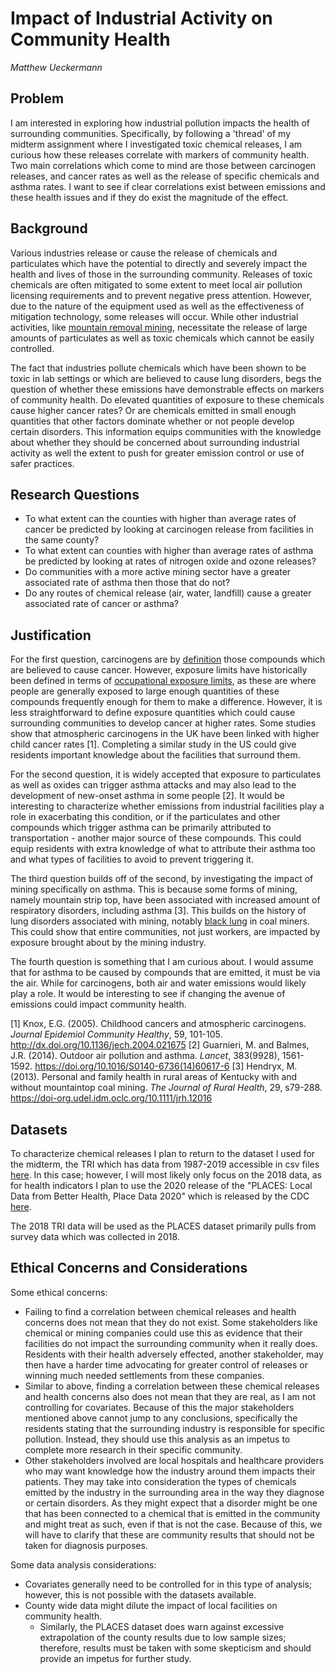 # Impact of Industrial Activity on Community Health
*Matthew Ueckermann*

## Problem

I am interested in exploring how industrial pollution impacts the health of surrounding communities. Specifically, by following a 'thread' of my midterm assignment where I investigated toxic chemical releases, I am curious how these releases correlate with markers of community health. Two main correlations which come to mind are those between carcinogen releases, and cancer rates as well as the release of specific chemicals and asthma rates. I want to see if clear correlations exist between emissions and these health issues and if they do exist the magnitude of the effect.

## Background

Various industries release or cause the release of chemicals and particulates which have the potential to directly and severely impact the health and lives of those in the surrounding community. Releases of toxic chemicals are often mitigated to some extent to meet local air pollution licensing requirements and to prevent negative press attention. However, due to the nature of the equipment used as well as the effectiveness of mitigation technology, some releases will occur. While other industrial activities, like [mountain removal mining](https://en.wikipedia.org/wiki/Mountaintop_removal_mining#Health_impacts), necessitate the release of large amounts of particulates as well as toxic chemicals which cannot be easily controlled.

The fact that industries pollute chemicals which have been shown to be toxic in lab settings or which are believed to cause lung disorders, begs the question of whether these emissions have demonstrable effects on markers of community health. Do elevated quantities of exposure to these chemicals cause higher cancer rates? Or are chemicals emitted in small enough quantities that other factors dominate whether or not people develop certain disorders. This information equips communities with the knowledge about whether they should be concerned about surrounding industrial activity as well the extent to push for greater emission control or use of safer practices.

## Research Questions

- To what extent can the counties with higher than average rates of cancer be predicted by looking at carcinogen release from facilities in the same county?
- To what extent can counties with higher than average rates of asthma be predicted by looking at rates of nitrogen oxide and ozone releases?
- Do communities with a more active mining sector have a greater associated rate of asthma then those that do not?
- Do any routes of chemical release (air, water, landfill) cause a greater associated rate of cancer or asthma?

## Justification

For the first question, carcinogens are by [definition](https://www.cancer.gov/about-cancer/causes-prevention/risk/substances/carcinogens) those compounds which are believed to cause cancer. However, exposure limits have historically been defined in terms of [occupational exposure limits](https://www.cdc.gov/niosh/npg/nengapdxa.html), as these are where people are generally exposed to large enough quantities of these compounds frequently enough for them to make a difference. However, it is less straightforward to define exposure quantities which could cause surrounding communities to develop cancer at higher rates. Some studies show that atmospheric carcinogens in the UK have been linked with higher child cancer rates [1]. Completing a similar study in the US could give residents important knowledge about the facilities that surround them.

For the second question, it is widely accepted that exposure to particulates as well as oxides can trigger asthma attacks and may also lead to the development of new-onset asthma in some people [2]. It would be interesting to characterize whether emissions from industrial facilities play a role in exacerbating this condition, or if the particulates and other compounds which trigger asthma can be primarily attributed to transportation - another major source of these compounds. This could equip residents with extra knowledge of what to attribute their asthma too and what types of facilities to avoid to prevent triggering it.

The third question builds off of the second, by investigating the impact of mining specifically on asthma. This is because some forms of mining, namely mountain strip top, have been associated with increased amount of respiratory disorders, including asthma [3]. This builds on the history of lung disorders associated with mining, notably [black lung](https://en.wikipedia.org/wiki/Coalworker%27s_pneumoconiosis) in coal miners. This could show that entire communities, not just workers, are impacted by exposure brought about by the mining industry.

The fourth question is something that I am curious about. I would assume that for asthma to be caused by compounds that are emitted, it must be via the air. While for carcinogens, both air and water emissions would likely play a role. It would be interesting to see if changing the avenue of emissions could impact community health.


[1] Knox, E.G. (2005). Childhood cancers and atmospheric carcinogens. *Journal Epidemiol Community Healthy*, 59, 101-105. http://dx.doi.org/10.1136/jech.2004.021675
[2] Guarnieri, M. and Balmes, J.R. (2014). Outdoor air pollution and asthma. *Lancet*, 383(9928), 1561-1592. https://doi.org/10.1016/S0140-6736(14)60617-6
[3] Hendryx, M. (2013). Personal and family health in rural areas of Kentucky with and without mountaintop coal mining. *The Journal of Rural Health*, 29, s79-288. https://doi-org.udel.idm.oclc.org/10.1111/jrh.12016

## Datasets

To characterize chemical releases I plan to return to the dataset I used for the midterm, the  TRI which has data from 1987-2019 accessible in csv files [here](https://www.epa.gov/toxics-release-inventory-tri-program/tri-basic-data-files-calendar-years-1987-2019?). In this case; however, I will most likely only focus on the 2018 data, as for health indicators I plan to use the 2020 release of the "PLACES: Local Data from Better Health, Place Data 2020" which is released by the CDC [here](https://chronicdata.cdc.gov/500-Cities-Places/PLACES-Local-Data-for-Better-Health-Place-Data-202/eav7-hnsx). 

The 2018 TRI data will be used as the PLACES dataset primarily pulls from survey data which was collected in 2018.

## Ethical Concerns and Considerations

Some ethical concerns:

- Failing to find a correlation between chemical releases and health concerns does not mean that they do not exist. Some stakeholders like chemical or mining companies could use this as evidence that their facilities do not impact the surrounding community when it really does. Residents with their health adversely effected, another stakeholder, may then have a harder time advocating for greater control of releases or winning much needed settlements from these companies. 
- Similar to above, finding a correlation between these chemical releases and health concerns also does not mean that they are real, as I am not controlling for covariates. Because of this the major stakeholders mentioned above cannot jump to any conclusions, specifically the residents stating that the surrounding industry is responsible for specific pollution. Instead, they should use this analysis as an impetus to complete more research in their specific community.
- Other stakeholders involved are local hospitals and healthcare providers who may want knowledge how the industry around them impacts their patients. They may take into consideration the types of chemicals emitted by the industry in the surrounding area in the way they diagnose or certain disorders. As they might expect that a disorder might be one that has been connected to a chemical that is emitted in the community and might treat as such, even if that is not the case. Because of this, we will have to clarify that these are community results that should not be taken for diagnosis purposes.  

Some data analysis considerations:
- Covariates generally need to be controlled for in this type of analysis; however, this is not possible with the datasets available.
- County wide data might dilute the impact of local facilities on community health. 
    - Similarly, the PLACES dataset does warn against excessive extrapolation of the county results due to low sample sizes; therefore, results must be taken with some skepticism and should provide an impetus for further study.

